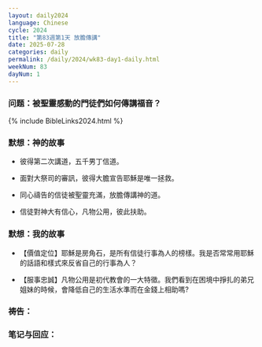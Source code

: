 ```yaml
---
layout: daily2024
language: Chinese
cycle: 2024
title: "第83週第1天 放膽傳講"
date: 2025-07-28
categories: daily
permalink: /daily/2024/wk83-day1-daily.html
weekNum: 83
dayNum: 1
---
```


### 问题：被聖靈感動的門徒們如何傳講福音？

{% include BibleLinks2024.html %}

### 默想：神的故事 
+ 彼得第二次講道，五千男丁信道。

+ 面對大祭司的審訊，彼得大膽宣告耶穌是唯一拯救。

+ 同心禱告的信徒被聖靈充滿，放膽傳講神的道。

+ 信徒對神大有信心，凡物公用，彼此扶助。

### 默想：我的故事
+ 【價值定位】耶穌是房角石，是所有信徒行事為人的榜樣。我是否常常用耶穌的話語和樣式來反省自己的行事為人？

+ 【服事忠誠】凡物公用是初代教會的一大特徵。我們看到在困境中掙扎的弟兄姐妹的時候，會降低自己的生活水準而在金錢上相助嗎?

### 祷告：

### 笔记与回应：
